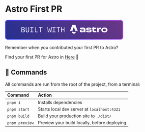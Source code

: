 # Astro First PR

[![Built with Astro](./public/v2/built-with-astro/small.svg)](https://astro.build)


Remember when you contributed your first PR to Astro?

Find your first PR for Astro in
[Here](https://astro-first-pr.zeabur.app/) 🚀

## 🧞 Commands

All commands are run from the root of the project, from a terminal:

| Command        | Action                                       |
| :------------- | :------------------------------------------- |
| `pnpm i`       | Installs dependencies                        |
| `pnpm start`   | Starts local dev server at `localhost:4321`  |
| `pnpm build`   | Build your production site to `./dist/`      |
| `pnpm preview` | Preview your build locally, before deploying |
